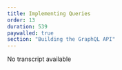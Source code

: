 ```yaml
---
title: Implementing Queries
order: 13
duration: 539
paywalled: true
section: "Building the GraphQL API"
---
```


No transcript available
